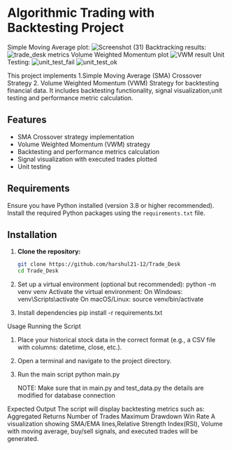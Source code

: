 # Algorithmic Trading with Backtesting Project
Simple Moving Average plot:
![Screenshot (31)](https://github.com/user-attachments/assets/801dd52f-03f7-41bd-b151-659b1aea4e59)
Backtracking results:
![trade_desk metrics](https://github.com/user-attachments/assets/d6289c30-cff5-48d3-94be-d03380a6b8be)
Volume Weighted Momentum plot
![VWM result](https://github.com/user-attachments/assets/57b7b06c-4c59-44af-b1c9-cf8a6351b3a1)
Unit Testing:
![unit_test_fail](https://github.com/user-attachments/assets/66b1c749-82fe-452b-bbe0-955fc55af79e)
![unit_test_ok](https://github.com/user-attachments/assets/2e227644-814e-4411-bd5b-d49078545001)



This project implements
1.Simple Moving Average (SMA) Crossover Strategy
2. Volume Weighted Momentum (VWM) Strategy
for backtesting financial data. It includes backtesting functionality, signal visualization,unit testing and performance metric calculation.

## Features
- SMA Crossover strategy implementation
- Volume Weighted Momentum (VWM) strategy
- Backtesting and performance metrics calculation
- Signal visualization with executed trades plotted
- Unit testing

## Requirements
Ensure you have Python installed (version 3.8 or higher recommended). Install the required Python packages using the `requirements.txt` file.

## Installation
1. **Clone the repository:**
   ```bash
   git clone https://github.com/harshul21-12/Trade_Desk
   cd Trade_Desk

2. Set up a virtual environment (optional but recommended):
      python -m venv venv
  Activate the virtual environment:
On Windows:
  venv\Scripts\activate
On macOS/Linux:
  source venv/bin/activate

3. Install dependencies
pip install -r requirements.txt

Usage
Running the Script
1. Place your historical stock data in the correct format (e.g., a CSV file with columns: datetime, close, etc.).
2. Open a terminal and navigate to the project directory.
3. Run the main script
   python main.py

   NOTE: Make sure that in main.py and test_data.py the details are modified for database connection

Expected Output
The script will display backtesting metrics such as:
   Aggregated Returns
   Number of Trades
   Maximum Drawdown
   Win Rate
   A visualization showing SMA/EMA lines,Relative Strength Index(RSI), Volume with moving average, buy/sell signals, and executed trades will be generated.









